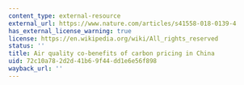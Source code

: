 ```yaml
---
content_type: external-resource
external_url: https://www.nature.com/articles/s41558-018-0139-4
has_external_license_warning: true
license: https://en.wikipedia.org/wiki/All_rights_reserved
status: ''
title: Air quality co-benefits of carbon pricing in China
uid: 72c10a78-2d2d-41b6-9f44-dd1e6e56f898
wayback_url: ''
---
```

